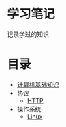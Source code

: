# 学习笔记
记录学过的知识

# 目录
- [计算机基础知识](BasicKnowledge/contents.md)
- 协议
  - [HTTP](Http/README.md)
- 操作系统
  - [Linux](Linux/README.md)